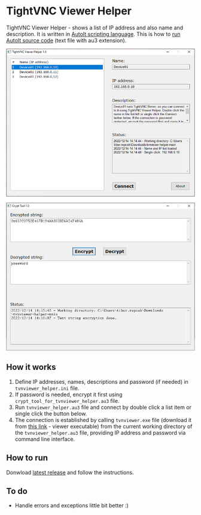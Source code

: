 # TightVNC Viewer Helper

TightVNC Viewer Helper - shows a list of IP address and also name and description. It is written in [AutoIt scripting language](https://www.autoitscript.com/). This is how to [run AutoIt source code](https://www.autoitscript.com/autoit3/docs/intro/running.htm) (text file with au3 extension).

![This is an image](https://github.com/tiborepcek/tvnviewer-helper/blob/main/tvnviewer_helper.png)

![This is an image](https://github.com/tiborepcek/tvnviewer-helper/blob/main/crypt_tool_for_tvnviewer_helper.png)

## How it works

1. Define IP addresses, names, descriptions and password (if needed) in `tvnviewer_helper.ini` file.
1. If password is needed, encrypt it first using `crypt_tool_for_tvnviewer_helper.au3` file.
1. Run `tvnviewer_helper.au3` file and connect by double click a list item or single click the button below.
1. The connection is established by calling `tvnviewer.exe` file (download it from [this link](https://www.tightvnc.com/download-old.php) - viewer executable) from the current working directory of the `tvnviewer_helper.au3` file, providing IP address and password via command line interface.

## How to run

Donwload [latest release](https://github.com/tiborepcek/tvnviewer-helper/releases/) and follow the instructions.

## To do

- Handle errors and exceptions little bit better :)

